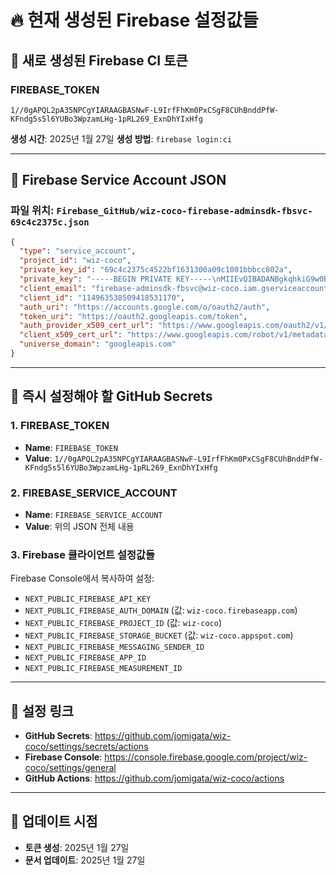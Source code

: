 # 🔥 현재 생성된 Firebase 설정값들

## 🎉 **새로 생성된 Firebase CI 토큰**

### **FIREBASE_TOKEN**
```
1//0gAPQL2pA35NPCgYIARAAGBASNwF-L9IrfFhKm0PxCSgF8CUhBnddPfW-KFndg5s5l6YUBo3WpzamLHg-1pRL269_ExnDhYIxHfg
```

**생성 시간**: 2025년 1월 27일
**생성 방법**: `firebase login:ci`

---

## 📄 **Firebase Service Account JSON**

### **파일 위치**: `Firebase_GitHub/wiz-coco-firebase-adminsdk-fbsvc-69c4c2375c.json`

```json
{
  "type": "service_account",
  "project_id": "wiz-coco",
  "private_key_id": "69c4c2375c4522bf1631300a09c1001bbbcc802a",
  "private_key": "-----BEGIN PRIVATE KEY-----\nMIIEvQIBADANBgkqhkiG9w0BAQEFAASCBKcwggSjAgEAAoIBAQDAg9auBAd9rZs+\nOq2/9B0uUSZtBKpzCOyRTyGh4a/Po/9F8u3nhycu4rTR81MfYEc6q6OSHg5xla38\nB8UBJmmNWeYDbr6PCeptbCZ+kq+NOJQvBl9lMnvmqAAxcMou7GDRbcud5lErdsIs\nSwpqX1FowrTClfUlqX9S8KZRJqKGaPjnaZCcizC8mx5AEnPYvo8KHCtIdgGQc/z/\ngojVCQMxDpbvSHYEDUBp7ZVMB4sMQa0WryW2LOsc8g6ziWFFv2fRqvXJ2grxgQ/D\nhw7XNTedbA9R0C0TmGgaaWN8045xgR3Q+8nrO06JI7m3Kd5cs4VDFaBkoF0+CQwX\nbmdtpSN1AgMBAAECggEAA6L57TOaSJ987UICgjvESVmzFiAecCnc/im2gu5Wed+p\nNNMP922wKcySidzE1zTkY5FWd64lq7OeI8Kp0Am/uLHYDHyNEPqo+QQv/fgbZNmK\nwxClwK2hdYv65PQyfYxtj8c5L3RoWB/YLyoDulqumQIElCBtDxcSlqiBG8tVCqDs\nnzUEfUUWlW+xfaRqDWtlEOV04zRjV2/AV7/L+SAcYGm6q+l76fWdaGVPPNrkTJvd\n4DoZjm+KyBcx9r9Csn5QeZwqvQUOVPGffeHHBZkpUyjGiNxvcSI0d8/XhN8gzGUi\nJ7Amvwy9ZDkLQoIzUx9m1aVDH89w60UHv8NXulDogQKBgQDiU04WN+2Xnvr9K5e6\nq6dCJ++93JDHeCPV+gsGE+OcMfinR/++6Lb3P5fxEfC6Y6tKhvNTXr9FV6WmeAGT\np668+W9Wavkvn5WDhhXtg/W3jrl+w4tcqE2WT4hAulpIrsY/Zn1AVK+IdWg4vX3E\n2yap1N+USPakfpLROx+XporZMQKBgQDZway0O8JvpnXA2wNDwa1TcL9KIZpB/TR9\nJbJLjxY0BNqSQsEZps7D/lkGn2MWPdocPDKPpV2uHjiLZeACMRZB0D4ILA0+KdAp\nf8OoRzdzlYAsIiBbd8W7dMrw+9N/wlSaa6vwu3XDZYeAPZwBPtCxB6As+M5g7I0t\n4DfByXPdhQKBgGvjPEEZLhht/8V5511kAFpoAT/nidica7DP/jtKdeD6bUcI6mAO\nPVIFrZ+MZs3jPz9Kr2mZq+IZUuzVHiNN9t08ppdybREHqNVGsONFWXfEAKbt/lwQ\nGtRBW3lHnEwzjGuipqho9jg9h44svmx976Nbx6y/T1vAvqog3gGDsYKxAoGACLLd\n7U091Sv3JD8bgEdqXxzv50w0V1KAGEe7OZ17q5RODu2vvRCWzemJMOSJFshdwCb/\ndhGLDnuSkq79JdlEJFjnQXhRBxywfhfmfwBpTKq6Ngke9chxE630tW+54S6oJosK\nkVFLwQR7Rzou0zXpLEk7stA1nlWUxjJgx9L+V+kCgYEAyspnUVJRX7HnNCVcqxnB\n0WDhnmDeXw6FtEPxhT1mrpQXPk3LZmzxzJHON00mgpvrUyufad3C/j6c/afwLy9D\nlGaKFkRn4zrATN3AT0atcMeUdHiqZ2PPf3DpwhTjArUZ8wVmDEO6Bymf7cRD+5G/\nlnTKnBm1sJ9gURJnYcPAgEc=\n-----END PRIVATE KEY-----\n",
  "client_email": "firebase-adminsdk-fbsvc@wiz-coco.iam.gserviceaccount.com",
  "client_id": "114963538509418531170",
  "auth_uri": "https://accounts.google.com/o/oauth2/auth",
  "token_uri": "https://oauth2.googleapis.com/token",
  "auth_provider_x509_cert_url": "https://www.googleapis.com/oauth2/v1/certs",
  "client_x509_cert_url": "https://www.googleapis.com/robot/v1/metadata/x509/firebase-adminsdk-fbsvc%40wiz-coco.iam.gserviceaccount.com",
  "universe_domain": "googleapis.com"
}
```

---

## 🚀 **즉시 설정해야 할 GitHub Secrets**

### **1. FIREBASE_TOKEN**
- **Name**: `FIREBASE_TOKEN`
- **Value**: `1//0gAPQL2pA35NPCgYIARAAGBASNwF-L9IrfFhKm0PxCSgF8CUhBnddPfW-KFndg5s5l6YUBo3WpzamLHg-1pRL269_ExnDhYIxHfg`

### **2. FIREBASE_SERVICE_ACCOUNT**
- **Name**: `FIREBASE_SERVICE_ACCOUNT`
- **Value**: 위의 JSON 전체 내용

### **3. Firebase 클라이언트 설정값들**
Firebase Console에서 복사하여 설정:
- `NEXT_PUBLIC_FIREBASE_API_KEY`
- `NEXT_PUBLIC_FIREBASE_AUTH_DOMAIN` (값: `wiz-coco.firebaseapp.com`)
- `NEXT_PUBLIC_FIREBASE_PROJECT_ID` (값: `wiz-coco`)
- `NEXT_PUBLIC_FIREBASE_STORAGE_BUCKET` (값: `wiz-coco.appspot.com`)
- `NEXT_PUBLIC_FIREBASE_MESSAGING_SENDER_ID`
- `NEXT_PUBLIC_FIREBASE_APP_ID`
- `NEXT_PUBLIC_FIREBASE_MEASUREMENT_ID`

---

## 🔗 **설정 링크**

- **GitHub Secrets**: https://github.com/jomigata/wiz-coco/settings/secrets/actions
- **Firebase Console**: https://console.firebase.google.com/project/wiz-coco/settings/general
- **GitHub Actions**: https://github.com/jomigata/wiz-coco/actions

---

## 📅 **업데이트 시점**

- **토큰 생성**: 2025년 1월 27일
- **문서 업데이트**: 2025년 1월 27일